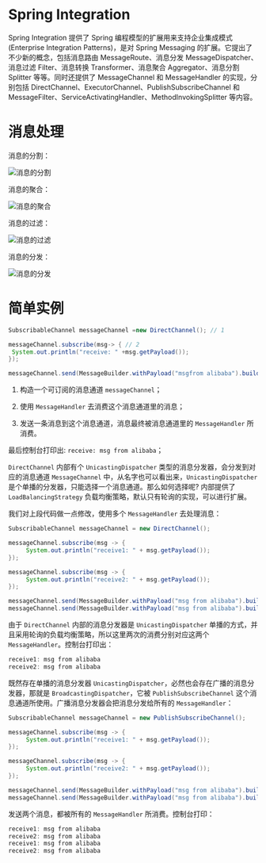 # Spring Integration

Spring Integration 提供了 Spring 编程模型的扩展用来支持企业集成模式(Enterprise Integration Patterns)，是对 Spring Messaging 的扩展。它提出了不少新的概念，包括消息路由 MessageRoute、消息分发 MessageDispatcher、消息过滤 Filter、消息转换 Transformer、消息聚合 Aggregator、消息分割 Splitter 等等。同时还提供了 MessageChannel 和 MessageHandler 的实现，分别包括 DirectChannel、ExecutorChannel、PublishSubscribeChannel 和 MessageFilter、ServiceActivatingHandler、MethodInvokingSplitter 等内容。

# 消息处理

消息的分割：

![消息的分割](https://s2.ax1x.com/2019/10/19/KnP3wt.png)

消息的聚合：

![消息的聚合](https://s2.ax1x.com/2019/10/19/KnPUSg.png)

消息的过滤：

![消息的过滤](https://s2.ax1x.com/2019/10/19/KnPDwq.png)

消息的分发：

![消息的分发](https://s2.ax1x.com/2019/10/19/KnPrT0.png)

# 简单实例

```java
SubscribableChannel messageChannel =new DirectChannel(); // 1

messageChannel.subscribe(msg-> { // 2
 System.out.println("receive: " +msg.getPayload());
});

messageChannel.send(MessageBuilder.withPayload("msgfrom alibaba").build()); // 3
```

1. 构造一个可订阅的消息通道 `messageChannel`；

2. 使用 `MessageHandler` 去消费这个消息通道里的消息；

3. 发送一条消息到这个消息通道，消息最终被消息通道里的 `MessageHandler` 所消费。

最后控制台打印出: `receive: msg from alibaba`；

`DirectChannel` 内部有个 `UnicastingDispatcher` 类型的消息分发器，会分发到对应的消息通道 `MessageChannel` 中，从名字也可以看出来，`UnicastingDispatcher` 是个单播的分发器，只能选择一个消息通道。那么如何选择呢? 内部提供了 `LoadBalancingStrategy` 负载均衡策略，默认只有轮询的实现，可以进行扩展。

我们对上段代码做一点修改，使用多个 `MessageHandler` 去处理消息：

```java
SubscribableChannel messageChannel = new DirectChannel();

messageChannel.subscribe(msg -> {
     System.out.println("receive1: " + msg.getPayload());
});

messageChannel.subscribe(msg -> {
     System.out.println("receive2: " + msg.getPayload());
});

messageChannel.send(MessageBuilder.withPayload("msg from alibaba").build());
messageChannel.send(MessageBuilder.withPayload("msg from alibaba").build());
```

由于 `DirectChannel` 内部的消息分发器是 `UnicastingDispatcher` 单播的方式，并且采用轮询的负载均衡策略，所以这里两次的消费分别对应这两个 `MessageHandler`。控制台打印出：

```java
receive1: msg from alibaba
receive2: msg from alibaba
```

既然存在单播的消息分发器 `UnicastingDispatcher`，必然也会存在广播的消息分发器，那就是 `BroadcastingDispatcher`，它被 `PublishSubscribeChannel` 这个消息通道所使用。广播消息分发器会把消息分发给所有的 `MessageHandler`：

```java
SubscribableChannel messageChannel = new PublishSubscribeChannel();

messageChannel.subscribe(msg -> {
     System.out.println("receive1: " + msg.getPayload());
});

messageChannel.subscribe(msg -> {
     System.out.println("receive2: " + msg.getPayload());
});

messageChannel.send(MessageBuilder.withPayload("msg from alibaba").build());
messageChannel.send(MessageBuilder.withPayload("msg from alibaba").build());
```

发送两个消息，都被所有的 `MessageHandler` 所消费。控制台打印：

```java
receive1: msg from alibaba
receive2: msg from alibaba
receive1: msg from alibaba
receive2: msg from alibaba
```
